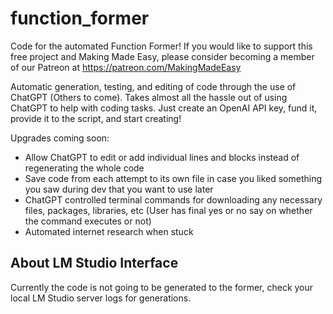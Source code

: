 # function_former
Code for the automated Function Former!
If you would like to support this free project and Making Made Easy, please consider becoming a member of our Patreon at https://patreon.com/MakingMadeEasy

Automatic generation, testing, and editing of code through the use of ChatGPT (Others to come).
Takes almost all the hassle out of using ChatGPT to help with coding tasks.
Just create an OpenAI API key, fund it, provide it to the script, and start creating!

Upgrades coming soon:
- Allow ChatGPT to edit or add individual lines and blocks instead of regenerating the whole code
- Save code from each attempt to its own file in case you liked something you saw during dev that you want to use later
- ChatGPT controlled terminal commands for downloading any necessary files, packages, libraries, etc (User has final yes or no say on whether the command executes or not)
- Automated internet research when stuck

## About LM Studio Interface
Currently the code is not going to be generated to the former, check your local LM Studio server logs for generations.

